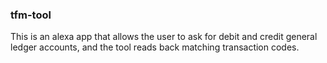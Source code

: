 ### tfm-tool
This is an alexa app that allows the user to ask for debit and credit general ledger accounts, and the tool reads back matching transaction codes.



